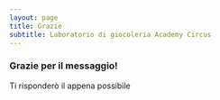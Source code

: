 ```yaml
---
layout: page
title: Grazie
subtitle: Laboratorio di giocoleria Academy Circus
---
```

### Grazie per il messaggio! 
Ti risponderò il appena possibile
